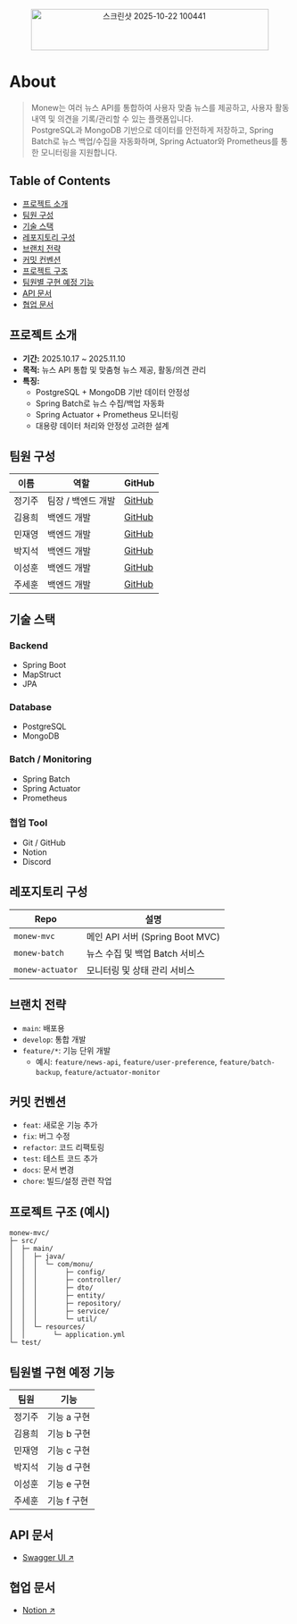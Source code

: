 <p align="center">
<img width="426" height="74" alt="스크린샷 2025-10-22 100441" src="https://github.com/user-attachments/assets/6d5b33b6-69cb-4ad2-bfd6-bf7841b1ee6d" />
</p>

# About
> Monew는 여러 뉴스 API를 통합하여 사용자 맞춤 뉴스를 제공하고, 사용자 활동 내역 및 의견을 기록/관리할 수 있는 플랫폼입니다.  
> PostgreSQL과 MongoDB 기반으로 데이터를 안전하게 저장하고, Spring Batch로 뉴스 백업/수집을 자동화하며, Spring Actuator와 Prometheus를 통한 모니터링을 지원합니다.

## Table of Contents
- [프로젝트 소개](#프로젝트-소개)
- [팀원 구성](#팀원-구성)
- [기술 스택](#기술-스택)
- [레포지토리 구성](#레포지토리-구성)
- [브랜치 전략](#브랜치-전략)
- [커밋 컨벤션](#커밋-컨벤션)
- [프로젝트 구조](#프로젝트-구조)
- [팀원별 구현 예정 기능](#팀원별-구현-예정-기능)
- [API 문서](#api-문서)
- [협업 문서](#협업-문서)

## 프로젝트 소개
- **기간:** 2025.10.17 ~ 2025.11.10  
- **목적:** 뉴스 API 통합 및 맞춤형 뉴스 제공, 활동/의견 관리  
- **특징:**
  - PostgreSQL + MongoDB 기반 데이터 안정성
  - Spring Batch로 뉴스 수집/백업 자동화
  - Spring Actuator + Prometheus 모니터링
  - 대용량 데이터 처리와 안정성 고려한 설계

## 팀원 구성

| 이름 | 역할 | GitHub |
|------|------|--------|
| 정기주 | 팀장 / 백엔드 개발 | [GitHub](https://github.com/jeonggiju) |
| 김용희 | 백엔드 개발 | [GitHub](https://github.com/backKim1024) |
| 민재영 | 백엔드 개발 | [GitHub](https://github.com/jymin0) |
| 박지석 | 백엔드 개발 | [GitHub](https://github.com/commicat2) |
| 이성훈 | 백엔드 개발 | [GitHub](https://github.com/polodumbo) |
| 주세훈 | 백엔드 개발 | [GitHub](https://github.com/Jusehun) |

## 기술 스택

### Backend
- Spring Boot
- MapStruct
- JPA

### Database
- PostgreSQL
- MongoDB

### Batch / Monitoring
- Spring Batch
- Spring Actuator
- Prometheus

### 협업 Tool
- Git / GitHub
- Notion
- Discord

## 레포지토리 구성

| Repo | 설명 |
|------|------|
| `monew-mvc` | 메인 API 서버 (Spring Boot MVC) |
| `monew-batch` | 뉴스 수집 및 백업 Batch 서비스 |
| `monew-actuator` | 모니터링 및 상태 관리 서비스 |

## 브랜치 전략
- `main`: 배포용  
- `develop`: 통합 개발  
- `feature/*`: 기능 단위 개발  
  - 예시: `feature/news-api`, `feature/user-preference`, `feature/batch-backup`, `feature/actuator-monitor`  

## 커밋 컨벤션
- `feat`: 새로운 기능 추가  
- `fix`: 버그 수정  
- `refactor`: 코드 리팩토링  
- `test`: 테스트 코드 추가  
- `docs`: 문서 변경  
- `chore`: 빌드/설정 관련 작업  

## 프로젝트 구조 (예시)

```text
monew-mvc/
├─ src/
│  ├─ main/
│  │  ├─ java/
│  │  │  └─ com/monu/
│  │  │       ├─ config/
│  │  │       ├─ controller/
│  │  │       ├─ dto/
│  │  │       ├─ entity/
│  │  │       ├─ repository/
│  │  │       ├─ service/
│  │  │       └─ util/
│  │  └─ resources/
│  │       └─ application.yml
└─ test/
```

## 팀원별 구현 예정 기능

| 팀원 | 기능 |
|------|------|
| 정기주 | 기능 a 구현 |
| 김용희 | 기능 b 구현 |
| 민재영 | 기능 c 구현 |
| 박지석 | 기능 d 구현 |
| 이성훈 | 기능 e 구현 |
| 주세훈 | 기능 f 구현 |

## API 문서
- [Swagger UI ↗](http://sprint-project-1196140422.ap-northeast-2.elb.amazonaws.com/sb/monew/api/swagger-ui/index.html)

## 협업 문서
- [Notion ↗](https://polydactyl-pufferfish-876.notion.site/MoNew-28e08cfefb45803ebd28ffcd05a97b2e?source=copy_link)
